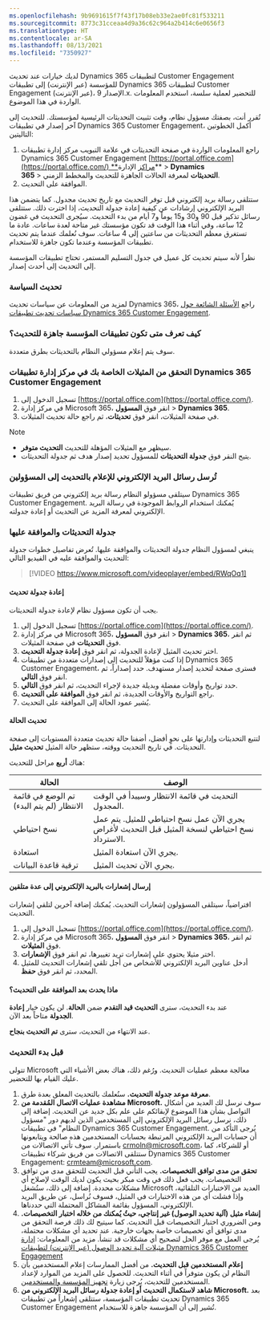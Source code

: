 ```yaml
---
ms.openlocfilehash: 9b9691615f7f43f17b08eb33e2ae0fc81f533211
ms.sourcegitcommit: 8773c31cceaa4d9a36c62c964a2b414c6e0656f3
ms.translationtype: HT
ms.contentlocale: ar-SA
ms.lasthandoff: 08/13/2021
ms.locfileid: "7350927"
---
```

لديك خيارات عند تحديث Dynamics 365 لتطبيقات Customer Engagement للمؤسسة (عبر الإنترنت) إلى تطبيقات Dynamics 365 لتطبيقات Customer Engagement (عبر الإنترنت)، الإصدار 9.x. للتحضير لعملية سلسة، استخدم المعلومات الواردة في هذا الموضوع.

تُقرر أنت، بصفتك مسؤول نظام، وقت تثبيت التحديثات الرئيسية لمؤسستك. للتحديث إلى آخر إصدار في تطبيقات Dynamics 365 Customer Engagement، أكمل الخطوتين التاليتين:

1. راجع المعلومات الواردة في صفحة التحديثات في علامة التبويب مركز إدارة تطبيقات Dynamics 365 Customer Engagement [https://portal.office.com](https://portal.office.com/) **مراكز الإدارة** > **Dynamics 365** > **التحديثات** لمعرفة الحالات الجاهزة للتحديث والمخطط الزمني.
2. الموافقة على التحديث.

ستتلقى رسالة بريد إلكتروني قبل توفر التحديث مع تاريخ تحديث مجدول. كما يتضمن هذا البريد الإلكتروني إرشادات عن كيفية إعادة جدولة التحديث، إذا اخترت ذلك. ستتلقى رسائل تذكير قبل 90 و30 و15 يوماً و7 أيام من بدء التحديث. سيُجرى التحديث في غضون 12 ساعة، وفي أثناء هذا الوقت قد تكون مؤسستك غير متاحة لعدة ساعات. عادة ما تستغرق معظم التحديثات من ساعتين إلى 4 ساعات.
سوف نُعلمك عندما يتم تحديث تطبيقات المؤسسة وعندما تكون جاهزة للاستخدام.

نظراً لأنه سيتم تحديث كل عميل في جدول التسليم المستمر، تحتاج تطبيقات المؤسسة إلى التحديث إلى أحدث إصدار.  

### <a name="update-policy"></a>تحديث السياسة
لمزيد من المعلومات عن سياسات تحديث Dynamics 365، راجع [الأسئلة الشائعة حول سياسات تحديث تطبيقات Dynamics 365 Customer Engagement](/dynamics365/get-started/faq-update-policy).

### <a name="how-do-you-know-when-an-organization-is-ready-to-update"></a>كيف تعرف متى تكون تطبيقات المؤسسة جاهزة للتحديث؟

سوف يتم إعلام مسؤولي النظام بالتحديثات بطرق متعددة.

### <a name="check-your-instances-in-the-dynamics-365-customer-engagement-apps-administration-center"></a>التحقق من المثيلات الخاصة بك في مركز إدارة تطبيقات Dynamics 365 Customer Engagement

1. تسجيل الدخول إلى [https://portal.office.com](https://portal.office.com/).
2. في مركز إدارة Microsoft 365، انقر فوق **المسؤول** > **Dynamics 365**.
3. في صفحة المثيلات، انقر فوق **تحديثات**، ثم راجع حالة تحديث المثيلات.

> [!Note]
> - سيظهر مع المثيلات المؤهلة للتحديث **التحديث متوفر**.
> - يتيح النقر فوق **جدولة التحديثات** للمسؤول تحديد إصدار هدف ثم جدولة التحديثات.

### <a name="update-notification-emails-are-sent-to-admins"></a>تُرسل رسائل البريد الإلكتروني للإعلام بالتحديث إلى المسؤولين

سيتلقى مسؤولو النظام رسالة بريد إلكتروني من فريق تطبيقات Dynamics 365 Customer Engagement. يُمكنك استخدام الروابط الموجودة في رسالة البريد الإلكتروني لمعرفة المزيد عن التحديث أو إعادة جدولته.

### <a name="scheduling-and-approving-updates"></a>جدولة التحديثات والموافقة عليها

ينبغي لمسؤول النظام جدولة التحديثات والموافقة عليها. تُعرض تفاصيل خطوات جدولة التحديث والموافقة عليه في الفيديو التالي:

> [!VIDEO https://www.microsoft.com/videoplayer/embed/RWqOq1]

#### <a name="reschedule-an-update"></a>إعادة جدولة تحديث

يجب أن تكون مسؤول نظام لإعادة جدولة التحديثات.

1. تسجيل الدخول إلى [https://portal.office.com](https://portal.office.com/).
2. في مركز إدارة Microsoft 365، انقر فوق **المسؤول** > **Dynamics 365**، ثم انقر فوق **التحديثات** في صفحة المثيلات.
3. اختر تحديث المثيل لإعادة الجدولة، ثم انقر فوق **إعادة جدولة التحديث**.
4. إذا كنت مؤهلاً للتحديث إلى إصدارات متعددة من تطبيقات Dynamics 365 Customer Engagement، فسترى صفحة لتحديد إصدار مستهدف. حدد إصداراً، ثم انقر فوق **التالي**.
5. حدد تواريخ وأوقات مفضلة وبديلة جديدة لإجراء التحديث، ثم انقر فوق **التالي**.
6. راجع التواريخ والأوقات الجديدة، ثم انقر فوق **الموافقة على التحديث**.
7. يُشير عمود الحالة إلى الموافقة على التحديث.

#### <a name="update-status"></a>تحديث الحالة

لتتبع التحديثات وإدارتها على نحوٍ أفضل، أضفنا حالة تحديث متعددة المستويات إلى صفحة التحديثات. في تاريخ التحديث ووقته، ستظهر حالة المثيل **تحديث مثيل**.

هناك **أربع** مراحل للتحديث:

|  **‏الحالة**           |  **الوصف**                                                                                                                   |
|  ---------------------| -----------------------------------------------------------------------------------------------------------------------------------|
|  تم الوضع في قائمة الانتظار‬ (لم يتم البدء‬) |  التحديث في قائمة الانتظار وسيبدأ في الوقت المجدول.|
|  نسخ احتياطي               |  يجري الآن عمل نسخ احتياطي للمثيل. يتم عمل نسخ احتياطي لنسخة المثيل قبل التحديث لأغراض الاسترداد.|
|  استعادة              |  يجري الآن استعادة المثيل.|
|  ترقية قاعدة البيانات     |  يجري الآن تحديث المثيل.|

#### <a name="send-email-notifications-to-multiple-recipients"></a>إرسال إشعارات بالبريد الإلكتروني إلى عدة متلقين

افتراضياً، سيتلقى المسؤولون إشعارات التحديث. يُمكنك إضافة آخرين لتلقي إشعارات التحديث.

1. تسجيل الدخول إلى [https://portal.office.com](https://portal.office.com/).
2. في مركز إدارة Microsoft 365، انقر فوق **المسؤول** > **Dynamics 365**، ثم انقر فوق **المثيلات**.
3. اختر مثيلا يحتوي على إشعارات تريد تغييرها، ثم انقر فوق **الإشعارات**.
4. أدخل عناوين البريد الإلكتروني للأشخاص من أجل تلقي إشعارات التحديث للمثيل المحدد، ثم انقر فوق **حفظ**.

#### <a name="what-happens-after-an-update-is-approved"></a>ماذا يحدث بعد الموافقة على التحديث؟

عند بدء التحديث، سترى **التحديث قيد التقدم** ضمن **الحالة**. لن يكون خيار **إعادة الجدولة** متاحاً بعد الآن.

عند الانتهاء من التحديث، سترى **تم التحديث بنجاح**.

### <a name="before-you-start-the-update"></a>قبل بدء التحديث

تتولى Microsoft معالجة معظم عمليات التحديث. ورُغم ذلك، هناك بعض الأشياء التي عليك القيام بها للتحضير.

1. **معرفة موعد جدولة التحديث.** سنُعلمك بالتحديث المعلق بعدة طرق.
2. **مشاهدة عمليات الاتصال المُقدمة من Microsoft.** سوف نرسل لك العديد من أشكال التواصل بشأن هذا الموضوع لإبقائكم على علم بكل جديد عن التحديث. إضافة إلى ذلك، نرسل رسائل البريد الإلكتروني إلى المستخدمين الذين لديهم دور "مسؤول النظام" في تطبيقات Dynamics 365 Customer Engagement. يُرجى التأكد من أن حسابات البريد الإلكتروني المرتبطة بحسابات المستخدمين هذه صالحة ويتابعونها باستمرار. سوف تأتي الاتصالات من crmoln@microsoft.com، أو للشركاء، كما ستتلقى الاتصالات من فريق شركاء تطبيقات Dynamics 365 Customer Engagement: crmteam@microsoft.com.
3. **تحقق من مدى توافق التخصيصات.**
يجب التأني قبل التحديث للتحقق مدى من توافق التخصيصات. يجب فعل ذلك في وقت مبكر بحيث يكون لديك الوقت لإصلاح أي مشكلات محددة. إضافة إلى ذلك، ستُشغل Microsoft العديد من الاختبارات التلقائية، وإذا فشلت أي من هذه الاختبارات في المثيل، فسوف نُراسل، عن طريق البريد الإلكتروني، المسؤول بقائمة المشاكل المحتملة التي حددناها.
4. **إنشاء مثيل (آلية تحديد الوصول) غير إنتاجي، حيثُ يُمكنك من خلاله اختبار التخصيصات.**
ومن الضروري اختبار التخصيصات قبل التحديث. كما سيتيح لك ذلك فرصة التحقق من مدى توافق أي تخصيصات خاصة بجهات خارجية. عند تحديد أي مشكلات محتملة، يُرجى العمل مع موفر الحل لتصحيح أي مشكلات قد تنشأ. مزيد من المعلومات: [إدارة مثيلات آلية تحديد الوصول (عبر الإنترنت) لتطبيقات Dynamics 365 Customer Engagement](/dynamics365/customer-engagement/admin/manage-sandbox-instances)
5. **إعلام المستخدمين قبل التحديث.**
من أفضل الممارسات إعلام المستخدمين بأن النظام لن يكون متوفراً في أثناء التحديث. للحصول على المزيد من الموارد لإعداد المستخدمين للتحديث، يُرجى زيارة [تجهيز المؤسسة والمستخدمين](/dynamics365/customerengagement/on-premises/admin/onboard-your-organization-and-users-to-dynamics-365-online).
6. **شاهد لاستكمال التحديث أو إعادة جدولة رسائل البريد الإلكتروني من Microsoft.**
بعد تحديث تطبيقات المؤسسة، ستتلقى إشعاراً من تطبيقات Dynamics 365 Customer Engagement تُشير إلى أن المؤسسة جاهزة للاستخدام.
